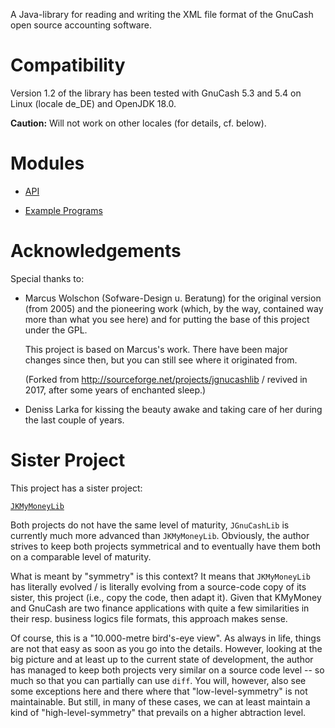 A Java-library for reading and writing the XML file format of the GnuCash open source accounting software.

# Compatibility
Version 1.2 of the library has been tested with GnuCash 5.3 and 5.4 on Linux (locale de_DE) and OpenJDK 18.0.

**Caution:** Will not work on other locales (for details, cf. below).

# Modules

* [API](https://github.com/jross765/jgnucashlib/tree/master/gnucash-api/README.md)

* [Example Programs](https://github.com/jross765/jgnucashlib/tree/master/gnucash-api-examples/README.md)

# Acknowledgements

Special thanks to:

*  Marcus Wolschon (Sofware-Design u. Beratung) for the original version (from 2005) and the pioneering work (which, by the way, contained way more than what you see here) and for putting the base of this project under the GPL.

    This project is based on Marcus's work. There have been major changes since then, but you can still see where it originated from.

    (Forked from http://sourceforge.net/projects/jgnucashlib / revived in 2017, after some years of enchanted sleep.)

* Deniss Larka for kissing the beauty awake and taking care of her during the last couple of years.

# Sister Project
This project has a sister project: 

[`JKMyMoneyLib`](https://github.com/jross765/jkmymoneylib)

Both projects do not have the same level of maturity, `JGnuCashLib` is currently much more advanced than `JKMyMoneyLib`. Obviously, the author strives to keep both projects symmetrical and to eventually have them both on a comparable level of maturity.

What is meant by "symmetry" is this context? It means that `JKMyMoneyLib` has literally evolved / is literally evolving from a source-code copy of its sister, this project (i.e., copy the code, then adapt it). Given that KMyMoney and GnuCash are two finance applications with quite a few similarities in their resp. business logics file formats, this approach makes sense. 

Of course, this is a "10.000-metre bird's-eye view". As always in life, things are not that easy as soon as you go into the details. However, looking at the big picture and at least up to the current state of development, the author has managed to keep both projects very similar on a source code level -- so much so that you can partially can use `diff`. You will, however, also see some exceptions here and there where that "low-level-symmetry" is not maintainable. But still, in many of these cases, we can at least maintain a kind of "high-level-symmetry" that prevails on a higher abtraction level.
